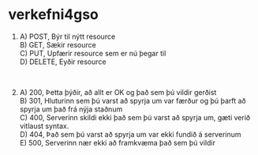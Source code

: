 # verkefni4gso

1) A) POST, Býr til nýtt resource <br>
  B) GET, Sækir resource <br>
  C) PUT, Upfærir resource sem er nú þegar til <br>
  D) DELETE, Eyðir resource<br>
  

<br>

2) A) 200, Þetta þýðir, að allt er OK og það sem þú vildir gerðist<br>
  B) 301, Hluturinn sem þú varst að spyrja um var færður og þú þarft að spyrja um það frá nýja staðnum<br>
  C) 400, Serverinn skildi ekki það sem þú varst að spyrja um, gæti verið vitlaust syntax.<br>
  D) 404, Það sem þú varst að spyrja um var ekki fundið á serverinum<br>
  E) 500, Serverinn nær ekki að framkvæma það sem þú vildir<br>
